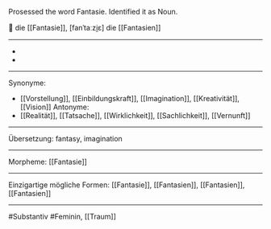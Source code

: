 Prosessed the word Fantasie. Identified it as Noun.

🔴 die [[Fantasie]], [fanˈtaːzi̯ɛ]
die [[Fantasien]]

---
-
-

---
Synonyme: 
- [[Vorstellung]], [[Einbildungskraft]], [[Imagination]], [[Kreativität]], [[Vision]]
Antonyme:
- [[Realität]], [[Tatsache]], [[Wirklichkeit]], [[Sachlichkeit]], [[Vernunft]]

---
Übersetzung: fantasy, imagination

---
Morpheme:
[[Fantasie]]

---
Einzigartige mögliche Formen: [[Fantasie]], [[Fantasien]], [[Fantasien]], [[Fantasien]]

---
#Substantiv #Feminin, [[Traum]]